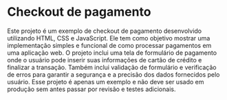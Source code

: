 # Checkout de pagamento
Este projeto é um exemplo de checkout de pagamento desenvolvido utilizando HTML, CSS e JavaScript. Ele tem como objetivo mostrar uma implementação simples e funcional de como processar pagamentos em uma aplicação web. O projeto inclui uma tela de formulário de pagamento onde o usuário pode inserir suas informações de cartão de crédito e finalizar a transação. Também inclui validação de formulário e verificação de erros para garantir a segurança e a precisão dos dados fornecidos pelo usuário. Esse projeto é apenas um exemplo e não deve ser usado em produção sem antes passar por revisão e testes adicionais.

